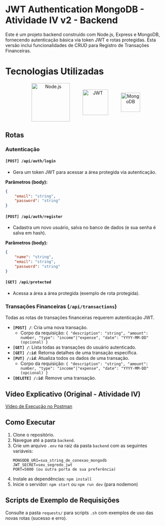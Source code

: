 # JWT Authentication MongoDB - Atividade IV v2 - Backend

Este é um projeto backend construído com Node.js, Express e MongoDB, fornecendo autenticação básica via token JWT e rotas protegidas. Esta versão inclui funcionalidades de CRUD para Registro de Transações Financeiras.

# Tecnologias Utilizadas

<div align="center" style="display: flex; justify-content: center; align-items: center; gap: 40px; margin: 20px 0;">
  <img src="https://miro.medium.com/v2/resize:fit:1100/format:webp/1*9oOlDJKiLq1KhGoOivv51A.png" alt="Node.js" height="60" style="height: 120px; object-fit: contain;">
  <img src="https://jwt.io/img/logo-asset.svg" alt="JWT" height="60" style="height: 80px; object-fit: contain;">
  <img src="https://webassets.mongodb.com/_com_assets/cms/mongodb-logo-rgb-j6w271g1xn.jpg" alt="MongoDB" height="60" style="height: 60px; object-fit: contain;">
</div>

## Rotas

### Autenticação

#### `[POST] /api/auth/login`
- Gera um token JWT para acessar a área protegida via autenticação.

**Parâmetros (body):**
```json
{
    "email": "string",
    "password": "string"
}
```

#### `[POST] /api/auth/register`
- Cadastra um novo usuário, salva no banco de dados (e sua senha é salva em hash).

**Parâmetros (body):**
```json
{
    "name": "string",
    "email": "string",
    "password": "string"
}
```

#### `[GET] /api/protected`
- Acessa a área a área protegida (exemplo de rota protegida).

### Transações Financeiras (`/api/transactions`)
Todas as rotas de transações financeiras requerem autenticação JWT.

- **`[POST] /`**: Cria uma nova transação.
  - Corpo da requisição: `{ "description": "string", "amount": number, "type": "income"|"expense", "date": "YYYY-MM-DD" (opcional) }`
- **`[GET] /`**: Lista todas as transações do usuário autenticado.
- **`[GET] /:id`**: Retorna detalhes de uma transação específica.
- **`[PUT] /:id`**: Atualiza todos os dados de uma transação.
  - Corpo da requisição: `{ "description": "string", "amount": number, "type": "income"|"expense", "date": "YYYY-MM-DD" (opcional) }`
- **`[DELETE] /:id`**: Remove uma transação.

## Vídeo Explicativo (Original - Atividade IV)

[Vídeo de Execução no Postman](https://youtu.be/QwQuoboPGG8)

## Como Executar

1. Clone o repositório.
2. Navegue até a pasta `backend`.
3. Crie um arquivo `.env` na raiz da pasta `backend` com as seguintes variáveis:
   ```
   MONGODB_URI=sua_string_de_conexao_mongodb
   JWT_SECRET=seu_segredo_jwt
   PORT=5000 (ou outra porta de sua preferência)
   ```
4. Instale as dependências: `npm install`
5. Inicie o servidor: `npm start` ou `npm run dev` (para nodemon)

## Scripts de Exemplo de Requisições

Consulte a pasta `requests/` para scripts `.sh` com exemplos de uso das novas rotas (sucesso e erro).
